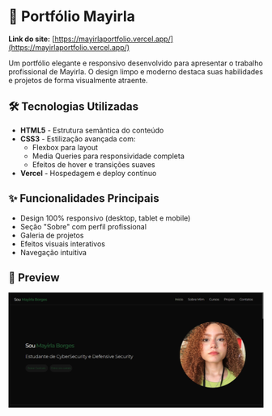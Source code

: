 # 🌟 Portfólio Mayirla 

**Link do site:** [https://mayirlaportfolio.vercel.app/](https://mayirlaportfolio.vercel.app/)

Um portfólio elegante e responsivo desenvolvido para apresentar o trabalho profissional de Mayirla. O design limpo e moderno destaca suas habilidades e projetos de forma visualmente atraente.

## 🛠 Tecnologias Utilizadas
- **HTML5** - Estrutura semântica do conteúdo
- **CSS3** - Estilização avançada com:
  - Flexbox para layout
  - Media Queries para responsividade completa
  - Efeitos de hover e transições suaves
- **Vercel** - Hospedagem e deploy contínuo

## ✨ Funcionalidades Principais
- Design 100% responsivo (desktop, tablet e mobile)
- Seção "Sobre" com perfil profissional
- Galeria de projetos
- Efeitos visuais interativos
- Navegação intuitiva

## 📸 Preview
![Mayirla-portfolio](HomePage.png)
